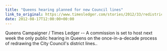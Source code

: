 ```yaml
---
title: "Queens hearing planned for new Council lines"
link_to_original: https://www.timesledger.com/stories/2012/33/redistrictingpreview_all_2012_08_16_q.html)  
date: 2012-08-17T12:00:00+00:00
---
```

  
Queens Campaigner / Times Ledger -- A commission is set to host next week the only public hearing in Queens on the once-in-a-decade process of redrawing the City Council's district lines..

